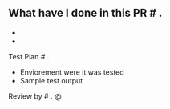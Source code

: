 What have I done in this PR # .
-
-
-

Test Plan # .
- Enviorement were it was tested
- Sample test output

Review by # .
@
